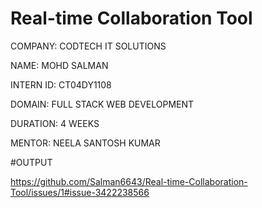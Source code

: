 # Real-time Collaboration Tool


COMPANY: CODTECH IT SOLUTIONS

NAME: MOHD SALMAN

INTERN ID: CT04DY1108

DOMAIN: FULL STACK WEB DEVELOPMENT

DURATION: 4 WEEKS

MENTOR: NEELA SANTOSH KUMAR

#OUTPUT

https://github.com/Salman6643/Real-time-Collaboration-Tool/issues/1#issue-3422238566
